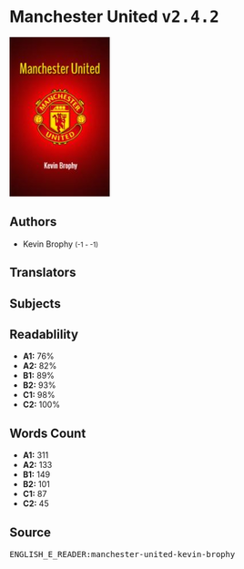 # Manchester United <kbd>v2.4.2</kbd>

![](./cover.medium.jpg "")

## Authors


 - Kevin Brophy <small>(-1 - -1)</small>

## Translators



## Subjects



## Readablility


 - **A1:** 76%
 - **A2:** 82%
 - **B1:** 89%
 - **B2:** 93%
 - **C1:** 98%
 - **C2:** 100%

## Words Count


 - **A1:** 311
 - **A2:** 133
 - **B1:** 149
 - **B2:** 101
 - **C1:** 87
 - **C2:** 45

## Source


<kbd>ENGLISH_E_READER:manchester-united-kevin-brophy</kbd>
